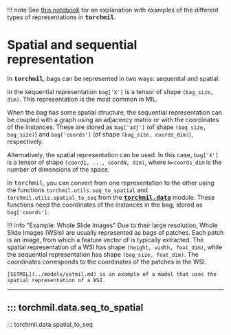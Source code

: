 !!! note
    See [this notebook](../../examples/data_representation.ipynb) for an explanation with examples of the different types of representations in <tt><b>torchmil</b></tt>.

# Spatial and sequential representation

In <tt><b>torchmil</b></tt>, bags can be represented in two ways: sequential and spatial. 

In the sequential representation `bag['X']` is a tensor of shape `(bag_size, dim)`.
This representation is the most common in MIL. 

When the bag has some spatial structure, the sequential representation can be coupled with a graph using an adjacency matrix or with the coordinates of the instances. These are stored as `bag['adj']` (of shape `(bag_size, bag_size)`) and `bag['coords']` (of shape `(bag_size, coords_dim)`), respectively.

Alternatively, the spatial representation can be used. 
In this case, `bag['X']` is a tensor of shape `(coord1, ..., coordN, dim)`, where `N=coords_dim` is the number of dimensions of the space.

In <tt>torchmil</tt>, you can convert from one representation to the other using the functions `torchmil.utils.seq_to_spatial` and `torchmil.utils.spatial_to_seq` from the [<tt><b>torchmil.data</b></tt>](./index.md) module. These functions need the coordinates of the instances in the bag, stored as `bag['coords']`.

!!! info "Example: Whole Slide Images"
    Due to their large resolution, Whole Slide Images (WSIs) are usually represented as bags of patches. Each patch is an image, from which a feature vector of is typically extracted. The spatial representation of a WSI has shape `(height, width, feat_dim)`, while the sequential representation has shape `(bag_size, feat_dim)`. The coordinates corresponds to the coordinates of the patches in the WSI. 

    [SETMIL](../models/setmil.md) is an example of a model that uses the spatial representation of a WSI. 

-------------------------
::: torchmil.data.seq_to_spatial
-------------------------
::: torchmil.data.spatial_to_seq